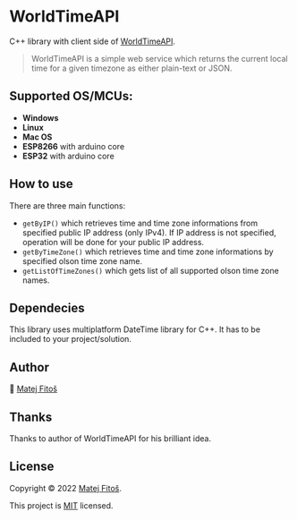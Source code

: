 # WorldTimeAPI
C++ library with client side of [WorldTimeAPI](http://worldtimeapi.org).
> WorldTimeAPI is a simple web service which returns the current local time for a given timezone as either plain-text or JSON.

## Supported OS/MCUs:
- **Windows**
- **Linux**
- **Mac OS**
- **ESP8266** with arduino core
- **ESP32** with arduino core

## How to use
There are three main functions:
- `getByIP()` which retrieves time and time zone informations from specified public IP address (only IPv4). If IP address is not specified, operation will be done for your public IP address.
- `getByTimeZone()` which retrieves time and time zone informations by specified olson time zone name.
- `getListOfTimeZones()` which gets list of all supported olson time zone names.

## Dependecies
This library uses multiplatform DateTime library for C++. It has to be included to your project/solution.

## Author
👤 [Matej Fitoš](https://github.com/Matt-prog)

## Thanks
Thanks to author of WorldTimeAPI for his brilliant idea.

## License
Copyright © 2022 [Matej Fitoš](https://github.com/Matt-prog).

This project is [MIT](https://github.com/Matt-prog/WorldTimeAPI/blob/main/LICENSE) licensed.
